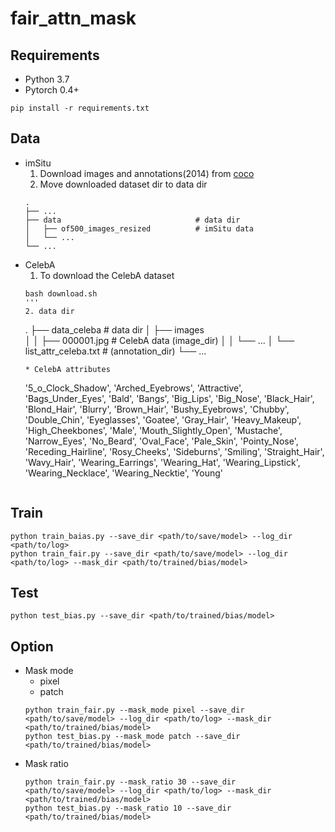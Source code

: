 # fair_attn_mask

## Requirements
- Python 3.7
- Pytorch 0.4+
```
pip install -r requirements.txt
```

## Data
* imSitu
  1. Download images and annotations(2014) from [coco](http://cocodataset.org/#download)
  2. Move downloaded dataset dir to data dir
  ```
  .
  ├── ...
  ├── data                              # data dir
  │   ├── of500_images_resized          # imSitu data
  │   └── ...
  └── ...
  ```
* CelebA
  1. To download the CelebA dataset
  ```
  bash download.sh
  '''
  2. data dir
  ```
  .
  ├── data_celeba                       # data dir
  │   ├── images             
  │   │   ├── 000001.jpg                # CelebA data (image_dir)
  │   │   └── ...
  │   └── list_attr_celeba.txt          # (annotation_dir)
  └── ...
  ```
  * CelebA attributes
  ```
  '5_o_Clock_Shadow', 'Arched_Eyebrows', 'Attractive', 'Bags_Under_Eyes', 'Bald', 'Bangs', 'Big_Lips',
  'Big_Nose', 'Black_Hair', 'Blond_Hair', 'Blurry', 'Brown_Hair', 'Bushy_Eyebrows', 'Chubby',
  'Double_Chin', 'Eyeglasses', 'Goatee', 'Gray_Hair', 'Heavy_Makeup', 'High_Cheekbones', 'Male',
  'Mouth_Slightly_Open', 'Mustache', 'Narrow_Eyes', 'No_Beard', 'Oval_Face', 'Pale_Skin', 'Pointy_Nose',
  'Receding_Hairline', 'Rosy_Cheeks', 'Sideburns', 'Smiling', 'Straight_Hair', 'Wavy_Hair',
  'Wearing_Earrings', 'Wearing_Hat', 'Wearing_Lipstick', 'Wearing_Necklace', 'Wearing_Necktie', 'Young'
  ```

## Train
```
python train_baias.py --save_dir <path/to/save/model> --log_dir <path/to/log>
python train_fair.py --save_dir <path/to/save/model> --log_dir <path/to/log> --mask_dir <path/to/trained/bias/model>
```

## Test
```
python test_bias.py --save_dir <path/to/trained/bias/model>
```
## Option
* Mask mode
  * pixel
  * patch
  ```
  python train_fair.py --mask_mode pixel --save_dir <path/to/save/model> --log_dir <path/to/log> --mask_dir <path/to/trained/bias/model>
  python test_bias.py --mask_mode patch --save_dir <path/to/trained/bias/model>
  ```
* Mask ratio
  ```
  python train_fair.py --mask_ratio 30 --save_dir <path/to/save/model> --log_dir <path/to/log> --mask_dir <path/to/trained/bias/model>
  python test_bias.py --mask_ratio 10 --save_dir <path/to/trained/bias/model>
  ```
